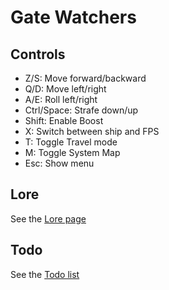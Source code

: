# Gate Watchers

## Controls

- Z/S: Move forward/backward
- Q/D: Move left/right
- A/E: Roll left/right
- Ctrl/Space: Strafe down/up
- Shift: Enable Boost
- X: Switch between ship and FPS
- T: Toggle Travel mode
- M: Toggle System Map
- Esc: Show menu

## Lore

See the <a href="lore.md">Lore page</a>


## Todo

See the <a href="todo.md">Todo list</a>
